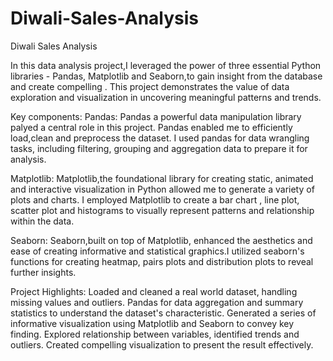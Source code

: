 # Diwali-Sales-Analysis
Diwali Sales Analysis

In this data analysis project,I leveraged the power of three essential Python libraries - Pandas, Matplotlib and Seaborn,to gain insight from the database and create compelling . This project demonstrates the value of data exploration and visualization in uncovering meaningful patterns and trends. 

Key components:
Pandas:
Pandas a powerful data manipulation library palyed a central role in this project. 
Pandas enabled me to efficiently load,clean and preprocess the dataset. 
I used pandas for data wrangling tasks, including filtering, grouping and aggregation data to prepare it for analysis.

Matplotlib:
Matplotlib,the foundational library for creating static, animated and interactive visualization in Python allowed me to generate a variety of plots and charts. 
I employed Matplotlib to create a bar chart , line plot, scatter plot and histograms to visually represent patterns and relationship within the data. 

Seaborn:
Seaborn,built on top of Matplotlib, enhanced the aesthetics and ease of creating informative and statistical graphics.I utilized seaborn's functions for creating heatmap, pairs plots and distribution plots to reveal further insights. 

Project Highlights:
Loaded and cleaned a real world dataset, handling missing values and outliers. Pandas for data aggregation and summary statistics to understand the dataset's characteristic. 
Generated a series of informative visualization using Matplotlib and Seaborn to convey key finding. 
Explored relationship between variables, identified trends and outliers. Created compelling visualization to present the result effectively.
